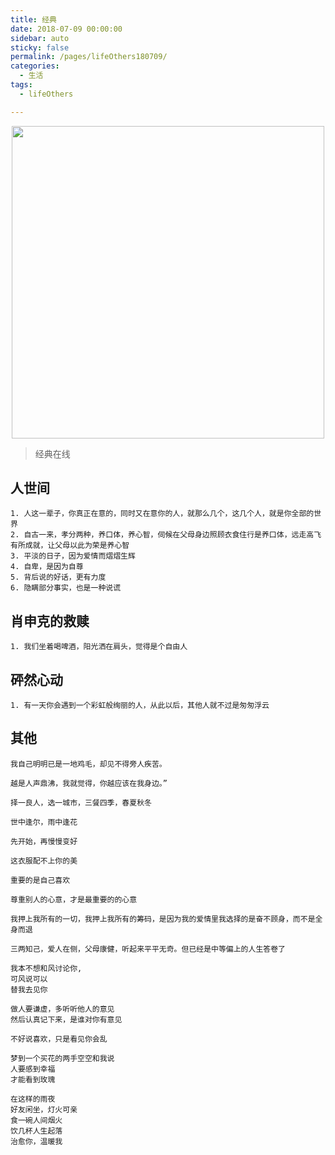 ```yaml
---
title: 经典
date: 2018-07-09 00:00:00
sidebar: auto
sticky: false
permalink: /pages/lifeOthers180709/
categories: 
  - 生活
tags: 
  - lifeOthers

---
```


<p align="center">
  <img width="500" src="https://user-images.githubusercontent.com/40418875/183378838-a5661fc1-7de2-4092-8949-f3aa4ba23a63.png"/>
</p>


> 经典在线

<!-- more -->

## 人世间

```
1. 人这一辈子，你真正在意的，同时又在意你的人，就那么几个，这几个人，就是你全部的世界
2. 自古一来，孝分两种，养口体，养心智，伺候在父母身边照顾衣食住行是养口体，远走高飞有所成就，让父母以此为荣是养心智
3. 平淡的日子，因为爱情而熠熠生辉
4. 自卑，是因为自尊
5. 背后说的好话，更有力度
6. 隐瞒部分事实，也是一种说谎
```

## 肖申克的救赎

```
1. 我们坐着喝啤酒，阳光洒在肩头，觉得是个自由人
```

## 砰然心动

```
1. 有一天你会遇到一个彩虹般绚丽的人，从此以后，其他人就不过是匆匆浮云
```

## 其他

```
我自己明明已是一地鸡毛，却见不得旁人疾苦。

越是人声鼎沸，我就觉得，你越应该在我身边。”

择一良人，选一城市，三餐四季，春夏秋冬

世中逢尔，雨中逢花

先开始，再慢慢变好

这衣服配不上你的美

重要的是自己喜欢

尊重别人的心意，才是最重要的的心意

我押上我所有的一切，我押上我所有的筹码，是因为我的爱情里我选择的是奋不顾身，而不是全身而退

三两知己，爱人在侧，父母康健，听起来平平无奇。但已经是中等偏上的人生答卷了

我本不想和风讨论你,
可风说可以
替我去见你

做人要谦虚，多听听他人的意见
然后认真记下来，是谁对你有意见

不好说喜欢，只是看见你会乱

梦到一个买花的两手空空和我说
人要感到幸福
才能看到玫瑰

在这样的雨夜
好友闲坐，灯火可亲
食一碗人间烟火
饮几杯人生起落
治愈你，温暖我
```

